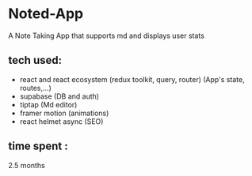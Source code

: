 # Noted-App
A Note Taking App that supports md and displays user stats 

## tech used:
- react and react ecosystem (redux toolkit, query, router) (App's state, routes,...)
- supabase (DB and auth)
- tiptap (Md editor)
- framer motion (animations)
- react helmet async (SEO)

## time spent :
2.5 months
